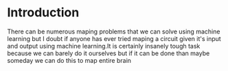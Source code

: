 <h1>Introduction</h1>
<p>There can be numerous maping problems that we can solve using machine learning but I doubt if anyone has ever tried maping a circuit given it's input and output using machine learning.It is certainly insanely tough task because we can barely do it ourselves but if it can be done than maybe someday we can do this to map entire brain </p>

